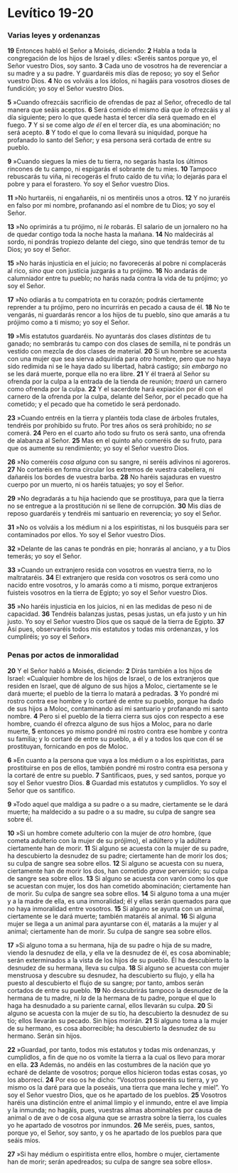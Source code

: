 # Levítico 19-20

### **Varias leyes y ordenanzas**

**19** Entonces habló el Señor a Moisés, diciendo: **2** Habla a toda la congregación de los hijos de Israel y diles: «Seréis santos porque yo, el Señor vuestro Dios, soy santo. **3** Cada uno de vosotros ha de reverenciar a su madre y a su padre. Y guardaréis mis días de reposo; yo soy el Señor vuestro Dios. **4** No os volváis a los ídolos, ni hagáis para vosotros dioses de fundición; yo soy el Señor vuestro Dios.

**5** »Cuando ofrezcáis sacrificio de ofrendas de paz al Señor, ofrecedlo de tal manera que seáis aceptos. **6** Será comido el mismo día que *lo* ofrezcáis y al día siguiente; pero lo que quede hasta el tercer día será quemado en el fuego. **7** Y si se come algo *de él* en el tercer día, es una abominación; no será acepto. **8** Y todo el que lo coma llevará su iniquidad, porque ha profanado lo santo del Señor; y esa persona será cortada de entre su pueblo.

**9** »Cuando siegues la mies de tu tierra, no segarás hasta los últimos rincones de tu campo, ni espigarás el sobrante de tu mies. **10** Tampoco rebuscarás tu viña, ni recogerás el fruto caído de tu viña; lo dejarás para el pobre y para el forastero. Yo soy el Señor vuestro Dios.

**11** »No hurtaréis, ni engañaréis, ni os mentiréis unos a otros. **12** Y no juraréis en falso por mi nombre, profanando así el nombre de tu Dios; yo soy el Señor.

**13** »No oprimirás a tu prójimo, ni *le* robarás. El salario de un jornalero no ha de quedar contigo toda la noche hasta la mañana. **14** No maldecirás al sordo, ni pondrás tropiezo delante del ciego, sino que tendrás temor de tu Dios; yo soy el Señor.

**15** »No harás injusticia en el juicio; no favorecerás al pobre ni complacerás al rico, *sino que* con justicia juzgarás a tu prójimo. **16** No andarás de calumniador entre tu pueblo; no harás nada contra la vida de tu prójimo; yo soy el Señor.

**17** »No odiarás a tu compatriota en tu corazón; podrás ciertamente reprender a tu prójimo, pero no incurrirás en pecado a causa de él. **18** No te vengarás, ni guardarás rencor a los hijos de tu pueblo, sino que amarás a tu prójimo como a ti mismo; yo soy el Señor.

**19** »Mis estatutos guardaréis. No ayuntarás dos clases *distintas* de tu ganado; no sembrarás tu campo con dos clases de semilla, ni te pondrás un vestido con mezcla de dos clases de material. **20** Si un hombre se acuesta con una mujer que sea sierva adquirida para *otro* hombre, pero que no haya sido redimida ni se le haya dado su libertad, habrá castigo; *sin embargo* no se les dará muerte, porque ella no era libre. **21** Y él traerá al Señor su ofrenda por la culpa a la entrada de la tienda de reunión; *traerá* un carnero como ofrenda por la culpa. **22** Y el sacerdote hará expiación por él con el carnero de la ofrenda por la culpa, delante del Señor, por el pecado que ha cometido; y el pecado que ha cometido le será perdonado.

**23** »Cuando entréis en la tierra y plantéis toda clase de árboles frutales, tendréis por prohibido su fruto. Por tres años os será prohibido; no *se* comerá. **24** Pero en el cuarto año todo su fruto os será santo, una ofrenda de alabanza al Señor. **25** Mas en el quinto año comeréis de su fruto, para que os aumente su rendimiento; yo soy el Señor vuestro Dios.

**26** »No comeréis *cosa alguna* con su sangre, ni seréis adivinos ni agoreros. **27** No cortaréis en forma circular los extremos de vuestra cabellera, ni dañaréis los bordes de vuestra barba. **28** No haréis sajaduras en vuestro cuerpo por un muerto, ni os haréis tatuajes; yo soy el Señor.

**29** »No degradarás a tu hija haciendo que se prostituya, para que la tierra no se entregue a la prostitución ni se llene de corrupción. **30** Mis días de reposo guardaréis y tendréis mi santuario en reverencia; yo soy el Señor.

**31** »No os volváis a los médium ni a los espiritistas, ni los busquéis para ser contaminados por ellos. Yo soy el Señor vuestro Dios.

**32** »Delante de las canas te pondrás en pie; honrarás al anciano, y a tu Dios temerás; yo soy el Señor.

**33** »Cuando un extranjero resida con vosotros en vuestra tierra, no lo maltrataréis. **34** El extranjero que resida con vosotros os será como uno nacido entre vosotros, y lo amarás como a ti mismo, porque extranjeros fuisteis vosotros en la tierra de Egipto; yo soy el Señor vuestro Dios.

**35** »No haréis injusticia en los juicios, ni en las medidas de peso ni de capacidad. **36** Tendréis balanzas justas, pesas justas, un efa justo y un hin justo. Yo soy el Señor vuestro Dios que os saqué de la tierra de Egipto. **37** Así pues, observaréis todos mis estatutos y todas mis ordenanzas, y los cumpliréis; yo soy el Señor».

### **Penas por actos de inmoralidad**

**20** Y el Señor habló a Moisés, diciendo: **2** Dirás también a los hijos de Israel: «Cualquier hombre de los hijos de Israel, o de los extranjeros que residen en Israel, que dé alguno de sus hijos a Moloc, ciertamente se le dará muerte; el pueblo de la tierra lo matará a pedradas. **3** Yo pondré mi rostro contra ese hombre y lo cortaré de entre su pueblo, porque ha dado de sus hijos a Moloc, contaminando así mi santuario y profanando mi santo nombre. **4** Pero si el pueblo de la tierra cierra sus ojos con respecto a ese hombre, cuando él ofrezca alguno de sus hijos a Moloc, para no darle muerte, **5** entonces yo mismo pondré mi rostro contra ese hombre y contra su familia; y lo cortaré de entre su pueblo, a él y a todos los que con él se prostituyan, fornicando en pos de Moloc.

**6** »En cuanto a la persona que vaya a los médium o a los espiritistas, para prostituirse en pos de ellos, también pondré mi rostro contra esa persona y la cortaré de entre su pueblo. **7** Santificaos, pues, y sed santos, porque yo soy el Señor vuestro Dios. **8** Guardad mis estatutos y cumplidlos. Yo soy el Señor que os santifico.

**9** »Todo aquel que maldiga a su padre o a su madre, ciertamente se le dará muerte; ha maldecido a su padre o a su madre, su culpa de sangre sea sobre él.

**10** »Si un hombre comete adulterio con la mujer de *otro* hombre, (que cometa adulterio con la mujer de su prójimo), el adúltero y la adúltera ciertamente han de morir. **11** Si alguno se acuesta con la mujer de su padre, ha descubierto la desnudez de su padre; ciertamente han de morir los dos; su culpa de sangre sea sobre ellos. **12** Si alguno se acuesta con su nuera, ciertamente han de morir los dos, han cometido *grave* perversión; su culpa de sangre sea sobre ellos. **13** Si alguno se acuesta con varón como los que se acuestan con mujer, los dos han cometido abominación; ciertamente han de morir. Su culpa de sangre sea sobre ellos. **14** Si alguno toma a una mujer y a la madre de ella, es una inmoralidad; él y ellas serán quemados para que no haya inmoralidad entre vosotros. **15** Si alguno se ayunta con un animal, ciertamente se le dará muerte; también mataréis al animal. **16** Si alguna mujer se llega a un animal para ayuntarse con él, matarás a la mujer y al animal; ciertamente han de morir. Su culpa de sangre sea sobre ellos.

**17** »Si alguno toma a su hermana, hija de su padre o hija de su madre, viendo la desnudez de ella, y ella ve la desnudez de él, es cosa abominable; serán exterminados a la vista de los hijos de su pueblo. Él ha descubierto la desnudez de su hermana, lleva su culpa. **18** Si alguno se acuesta con mujer menstruosa y descubre su desnudez, ha descubierto su flujo, y ella ha puesto al descubierto el flujo de su sangre; por tanto, ambos serán cortados de entre su pueblo. **19** No descubrirás tampoco la desnudez de la hermana de tu madre, ni *la* de la hermana de tu padre, porque el que lo haga ha desnudado a su pariente carnal, ellos llevarán su culpa. **20** Si alguno se acuesta con la mujer de su tío, ha descubierto la desnudez de su tío; ellos llevarán su pecado. Sin hijos morirán. **21** Si alguno toma a la mujer de su hermano, es cosa aborrecible; ha descubierto la desnudez de su hermano. Serán sin hijos.

**22** »Guardad, por tanto, todos mis estatutos y todas mis ordenanzas, y cumplidlos, a fin de que no os vomite la tierra a la cual os llevo para morar en ella. **23** Además, no andéis en las costumbres de la nación que yo echaré de delante de vosotros; porque ellos hicieron todas estas cosas, yo los aborrecí. **24** Por eso os he dicho: “Vosotros poseeréis su tierra, y yo mismo os la daré para que la poseáis, una tierra que mana leche y miel”. Yo soy el Señor vuestro Dios, que os he apartado de los pueblos. **25** Vosotros haréis una distinción entre el animal limpio y el inmundo, entre el ave limpia y la inmunda; no hagáis, pues, vuestras almas abominables por causa de animal o de ave o de cosa alguna que se arrastra sobre la tierra, los cuales yo he apartado de vosotros por inmundos. **26** Me seréis, pues, santos, porque yo, el Señor, soy santo, y os he apartado de los pueblos para que seáis míos.

**27** »Si hay médium o espiritista entre ellos, hombre o mujer, ciertamente han de morir; serán apedreados; su culpa de sangre sea sobre ellos».
